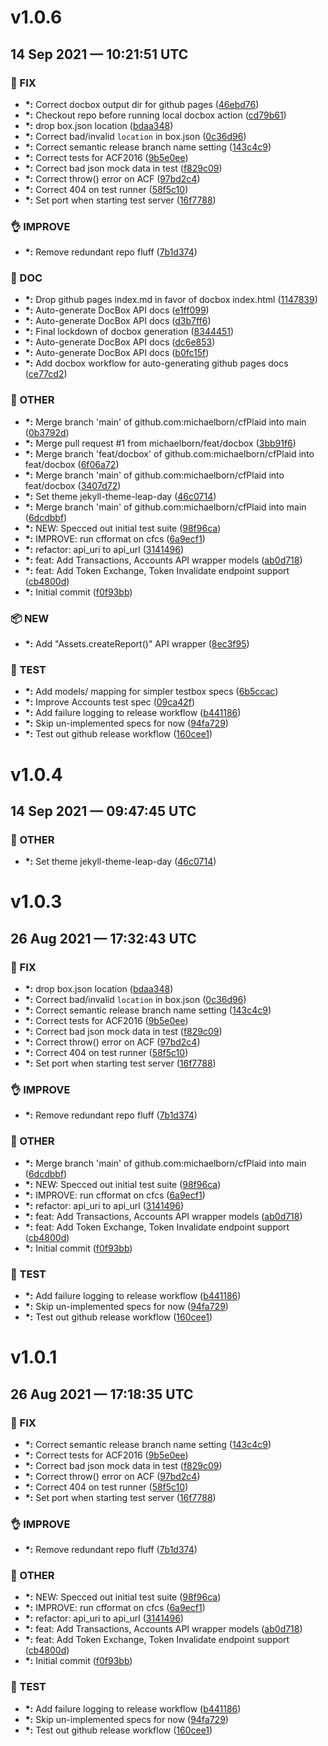 # v1.0.6
## 14 Sep 2021 — 10:21:51 UTC

### 🐛 FIX

+ __\*:__ Correct docbox output dir for github pages
 ([46ebd76](https://github.com/michaelborn/cfPlaid//commit/46ebd76dc4161d0830354e26b9b2b8ad18fe03f4))
+ __\*:__ Checkout repo before running local docbox action
 ([cd79b61](https://github.com/michaelborn/cfPlaid//commit/cd79b61e2f410ef93bd5333c07f214d0992c1444))
+ __\*:__ drop box.json location
 ([bdaa348](https://github.com/michaelborn/cfPlaid//commit/bdaa34857c6cba2e816e5f128bc02337e6075a23))
+ __\*:__ Correct bad/invalid `location` in box.json
 ([0c36d96](https://github.com/michaelborn/cfPlaid//commit/0c36d9685463ab6d228ca8cb39a7bca28a5a685c))
+ __\*:__ Correct semantic release branch name setting
 ([143c4c9](https://github.com/michaelborn/cfPlaid//commit/143c4c99a98661493f1fd583848e23f2b56cef97))
+ __\*:__ Correct tests for ACF2016
 ([9b5e0ee](https://github.com/michaelborn/cfPlaid//commit/9b5e0ee2ce97690c437233dfcbeaff65485db10b))
+ __\*:__ Correct bad json mock data in test
 ([f829c09](https://github.com/michaelborn/cfPlaid//commit/f829c09b4b4c4cf1028a3cf3a7d2bde870d1c1ca))
+ __\*:__ Correct throw() error on ACF
 ([97bd2c4](https://github.com/michaelborn/cfPlaid//commit/97bd2c4d7acda0fbdf3b760971f1e8a1a101ed1c))
+ __\*:__ Correct 404 on test runner
 ([58f5c10](https://github.com/michaelborn/cfPlaid//commit/58f5c10df11d93d5ef2e29093ebe12af6870d12c))
+ __\*:__ Set port when starting test server
 ([16f7788](https://github.com/michaelborn/cfPlaid//commit/16f7788725679202e437f2f4e54714c9ccda8641))

### 👌 IMPROVE

+ __\*:__ Remove redundant repo fluff
 ([7b1d374](https://github.com/michaelborn/cfPlaid//commit/7b1d374bbd45fa8b8163172d2d430388b6c44cec))

### 📖 DOC

+ __\*:__ Drop github pages index.md in favor of docbox index.html
 ([1147839](https://github.com/michaelborn/cfPlaid//commit/114783960f7c3039d20bef2720da4d6b961318c5))
+ __\*:__ Auto-generate DocBox API docs
 ([e1ff099](https://github.com/michaelborn/cfPlaid//commit/e1ff09923932ab0076592097c164432e6f53d38e))
+ __\*:__ Auto-generate DocBox API docs
 ([d3b7ff6](https://github.com/michaelborn/cfPlaid//commit/d3b7ff68b6a8a09e41f6e1fd80b6b470a34c0439))
+ __\*:__ Final lockdown of docbox generation ([8344451](https://github.com/michaelborn/cfPlaid//commit/83444518ce77da55d16f1654429b1d7b1e22c4e4))
+ __\*:__ Auto-generate DocBox API docs
 ([dc6e853](https://github.com/michaelborn/cfPlaid//commit/dc6e853ff2143608854b4186a6d22062966cf1dd))
+ __\*:__ Auto-generate DocBox API docs
 ([b0fc15f](https://github.com/michaelborn/cfPlaid//commit/b0fc15f80fccb3b01f2d74f4a4caa2441b48c91a))
+ __\*:__ Add docbox workflow for auto-generating github pages docs
 ([ce77cd2](https://github.com/michaelborn/cfPlaid//commit/ce77cd2c1acdd2494b27d03bcba1bb8e414ab307))

### 📝 OTHER

+ __\*:__ Merge branch 'main' of github.com:michaelborn/cfPlaid into main
 ([0b3792d](https://github.com/michaelborn/cfPlaid//commit/0b3792d0cd261b354b728e8c74453dbb486740a9))
+ __\*:__ Merge pull request #1 from michaelborn/feat/docbox ([3bb91f6](https://github.com/michaelborn/cfPlaid//commit/3bb91f6f464726549ef42f7564b3dd144359c2e7))
+ __\*:__ Merge branch 'feat/docbox' of github.com:michaelborn/cfPlaid into feat/docbox
 ([6f06a72](https://github.com/michaelborn/cfPlaid//commit/6f06a7231d995fe9d6fce9235a4f04d9f111c772))
+ __\*:__ Merge branch 'main' of github.com:michaelborn/cfPlaid into feat/docbox
 ([3407d72](https://github.com/michaelborn/cfPlaid//commit/3407d726f3613982bf6f029cc8fa30a9e544c152))
+ __\*:__ Set theme jekyll-theme-leap-day ([46c0714](https://github.com/michaelborn/cfPlaid//commit/46c0714c8374647a946669f26e417bb26177ac63))
+ __\*:__ Merge branch 'main' of github.com:michaelborn/cfPlaid into main
 ([6dcdbbf](https://github.com/michaelborn/cfPlaid//commit/6dcdbbfc0126f377eecf1ea0feebf1a8b886ebbd))
+ __\*:__ NEW: Specced out initial test suite ([98f96ca](https://github.com/michaelborn/cfPlaid//commit/98f96ca794b5b293da05cd03a5eeea613be3585e))
+ __\*:__ IMPROVE: run cfformat on cfcs
 ([6a9ecf1](https://github.com/michaelborn/cfPlaid//commit/6a9ecf15dfab04c1fdada37dc9a269d80d2a0284))
+ __\*:__ refactor: api_uri to api_url
 ([3141496](https://github.com/michaelborn/cfPlaid//commit/3141496a710d9b51a86151d2517eb1278cb7f916))
+ __\*:__ feat: Add Transactions, Accounts API wrapper models
 ([ab0d718](https://github.com/michaelborn/cfPlaid//commit/ab0d718bba96ffff24d72923d87ceff95fae3cc6))
+ __\*:__ feat: Add Token Exchange, Token Invalidate endpoint support ([cb4800d](https://github.com/michaelborn/cfPlaid//commit/cb4800d556c5671020302e9d031af08c8c137a44))
+ __\*:__ Initial commit
 ([f0f93bb](https://github.com/michaelborn/cfPlaid//commit/f0f93bbe25be433fcdcf9139b7720b5c82f77b9a))

### 📦 NEW

+ __\*:__ Add "Assets.createReport()" API wrapper
 ([8ec3f95](https://github.com/michaelborn/cfPlaid//commit/8ec3f9561e56b4a0cb5e2cdcd53c245c9220eaec))

### 🤖 TEST

+ __\*:__ Add models/ mapping for simpler testbox specs
 ([6b5ccac](https://github.com/michaelborn/cfPlaid//commit/6b5ccacb350381a10b370851d1e7c43c767052c5))
+ __\*:__ Improve Accounts test spec
 ([09ca42f](https://github.com/michaelborn/cfPlaid//commit/09ca42fd49363fdcd0676c583e91daf1b104147b))
+ __\*:__ Add failure logging to release workflow
 ([b441186](https://github.com/michaelborn/cfPlaid//commit/b44118628d34a85f329e75e178c3d88562eaa9b3))
+ __\*:__ Skip un-implemented specs for now
 ([94fa729](https://github.com/michaelborn/cfPlaid//commit/94fa72957008b5e142095df3292a93991094dd1a))
+ __\*:__ Test out github release workflow
 ([160cee1](https://github.com/michaelborn/cfPlaid//commit/160cee1734cc2b5bfcabb1bd412dc5c08340285b))


# v1.0.4
## 14 Sep 2021 — 09:47:45 UTC

### 📝 OTHER

+ __\*:__ Set theme jekyll-theme-leap-day ([46c0714](https://github.com/michaelborn/cfPlaid//commit/46c0714c8374647a946669f26e417bb26177ac63))


# v1.0.3
## 26 Aug 2021 — 17:32:43 UTC

### 🐛 FIX

+ __\*:__ drop box.json location
 ([bdaa348](https://github.com/michaelborn/cfPlaid//commit/bdaa34857c6cba2e816e5f128bc02337e6075a23))
+ __\*:__ Correct bad/invalid `location` in box.json
 ([0c36d96](https://github.com/michaelborn/cfPlaid//commit/0c36d9685463ab6d228ca8cb39a7bca28a5a685c))
+ __\*:__ Correct semantic release branch name setting
 ([143c4c9](https://github.com/michaelborn/cfPlaid//commit/143c4c99a98661493f1fd583848e23f2b56cef97))
+ __\*:__ Correct tests for ACF2016
 ([9b5e0ee](https://github.com/michaelborn/cfPlaid//commit/9b5e0ee2ce97690c437233dfcbeaff65485db10b))
+ __\*:__ Correct bad json mock data in test
 ([f829c09](https://github.com/michaelborn/cfPlaid//commit/f829c09b4b4c4cf1028a3cf3a7d2bde870d1c1ca))
+ __\*:__ Correct throw() error on ACF
 ([97bd2c4](https://github.com/michaelborn/cfPlaid//commit/97bd2c4d7acda0fbdf3b760971f1e8a1a101ed1c))
+ __\*:__ Correct 404 on test runner
 ([58f5c10](https://github.com/michaelborn/cfPlaid//commit/58f5c10df11d93d5ef2e29093ebe12af6870d12c))
+ __\*:__ Set port when starting test server
 ([16f7788](https://github.com/michaelborn/cfPlaid//commit/16f7788725679202e437f2f4e54714c9ccda8641))

### 👌 IMPROVE

+ __\*:__ Remove redundant repo fluff
 ([7b1d374](https://github.com/michaelborn/cfPlaid//commit/7b1d374bbd45fa8b8163172d2d430388b6c44cec))

### 📝 OTHER

+ __\*:__ Merge branch 'main' of github.com:michaelborn/cfPlaid into main
 ([6dcdbbf](https://github.com/michaelborn/cfPlaid//commit/6dcdbbfc0126f377eecf1ea0feebf1a8b886ebbd))
+ __\*:__ NEW: Specced out initial test suite ([98f96ca](https://github.com/michaelborn/cfPlaid//commit/98f96ca794b5b293da05cd03a5eeea613be3585e))
+ __\*:__ IMPROVE: run cfformat on cfcs
 ([6a9ecf1](https://github.com/michaelborn/cfPlaid//commit/6a9ecf15dfab04c1fdada37dc9a269d80d2a0284))
+ __\*:__ refactor: api_uri to api_url
 ([3141496](https://github.com/michaelborn/cfPlaid//commit/3141496a710d9b51a86151d2517eb1278cb7f916))
+ __\*:__ feat: Add Transactions, Accounts API wrapper models
 ([ab0d718](https://github.com/michaelborn/cfPlaid//commit/ab0d718bba96ffff24d72923d87ceff95fae3cc6))
+ __\*:__ feat: Add Token Exchange, Token Invalidate endpoint support ([cb4800d](https://github.com/michaelborn/cfPlaid//commit/cb4800d556c5671020302e9d031af08c8c137a44))
+ __\*:__ Initial commit
 ([f0f93bb](https://github.com/michaelborn/cfPlaid//commit/f0f93bbe25be433fcdcf9139b7720b5c82f77b9a))

### 🤖 TEST

+ __\*:__ Add failure logging to release workflow
 ([b441186](https://github.com/michaelborn/cfPlaid//commit/b44118628d34a85f329e75e178c3d88562eaa9b3))
+ __\*:__ Skip un-implemented specs for now
 ([94fa729](https://github.com/michaelborn/cfPlaid//commit/94fa72957008b5e142095df3292a93991094dd1a))
+ __\*:__ Test out github release workflow
 ([160cee1](https://github.com/michaelborn/cfPlaid//commit/160cee1734cc2b5bfcabb1bd412dc5c08340285b))


# v1.0.1
## 26 Aug 2021 — 17:18:35 UTC

### 🐛 FIX

+ __\*:__ Correct semantic release branch name setting
 ([143c4c9](https://github.com/michaelborn/cfPlaid//commit/143c4c99a98661493f1fd583848e23f2b56cef97))
+ __\*:__ Correct tests for ACF2016
 ([9b5e0ee](https://github.com/michaelborn/cfPlaid//commit/9b5e0ee2ce97690c437233dfcbeaff65485db10b))
+ __\*:__ Correct bad json mock data in test
 ([f829c09](https://github.com/michaelborn/cfPlaid//commit/f829c09b4b4c4cf1028a3cf3a7d2bde870d1c1ca))
+ __\*:__ Correct throw() error on ACF
 ([97bd2c4](https://github.com/michaelborn/cfPlaid//commit/97bd2c4d7acda0fbdf3b760971f1e8a1a101ed1c))
+ __\*:__ Correct 404 on test runner
 ([58f5c10](https://github.com/michaelborn/cfPlaid//commit/58f5c10df11d93d5ef2e29093ebe12af6870d12c))
+ __\*:__ Set port when starting test server
 ([16f7788](https://github.com/michaelborn/cfPlaid//commit/16f7788725679202e437f2f4e54714c9ccda8641))

### 👌 IMPROVE

+ __\*:__ Remove redundant repo fluff
 ([7b1d374](https://github.com/michaelborn/cfPlaid//commit/7b1d374bbd45fa8b8163172d2d430388b6c44cec))

### 📝 OTHER

+ __\*:__ NEW: Specced out initial test suite ([98f96ca](https://github.com/michaelborn/cfPlaid//commit/98f96ca794b5b293da05cd03a5eeea613be3585e))
+ __\*:__ IMPROVE: run cfformat on cfcs
 ([6a9ecf1](https://github.com/michaelborn/cfPlaid//commit/6a9ecf15dfab04c1fdada37dc9a269d80d2a0284))
+ __\*:__ refactor: api_uri to api_url
 ([3141496](https://github.com/michaelborn/cfPlaid//commit/3141496a710d9b51a86151d2517eb1278cb7f916))
+ __\*:__ feat: Add Transactions, Accounts API wrapper models
 ([ab0d718](https://github.com/michaelborn/cfPlaid//commit/ab0d718bba96ffff24d72923d87ceff95fae3cc6))
+ __\*:__ feat: Add Token Exchange, Token Invalidate endpoint support ([cb4800d](https://github.com/michaelborn/cfPlaid//commit/cb4800d556c5671020302e9d031af08c8c137a44))
+ __\*:__ Initial commit
 ([f0f93bb](https://github.com/michaelborn/cfPlaid//commit/f0f93bbe25be433fcdcf9139b7720b5c82f77b9a))

### 🤖 TEST

+ __\*:__ Add failure logging to release workflow
 ([b441186](https://github.com/michaelborn/cfPlaid//commit/b44118628d34a85f329e75e178c3d88562eaa9b3))
+ __\*:__ Skip un-implemented specs for now
 ([94fa729](https://github.com/michaelborn/cfPlaid//commit/94fa72957008b5e142095df3292a93991094dd1a))
+ __\*:__ Test out github release workflow
 ([160cee1](https://github.com/michaelborn/cfPlaid//commit/160cee1734cc2b5bfcabb1bd412dc5c08340285b))
